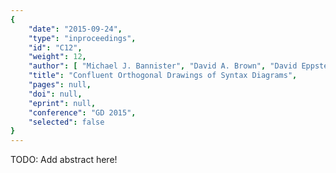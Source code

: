 ```yaml
---
{
    "date": "2015-09-24",
    "type": "inproceedings",
    "id": "C12",
    "weight": 12,
    "author": [ "Michael J. Bannister", "David A. Brown", "David Eppstein" ],
    "title": "Confluent Orthogonal Drawings of Syntax Diagrams",
    "pages": null,
    "doi": null,
    "eprint": null,
    "conference": "GD 2015",
    "selected": false
}
---
```


TODO: Add abstract here!

